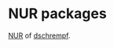 # NUR packages

[NUR](https://github.com/nix-community/NUR) of [dschrempf](https://github.com/dschrempf).

<!-- ![Build and populate cache](https://github.com/dschrempf/nur-packages/workflows/Build%20and%20populate%20cache/badge.svg) -->
